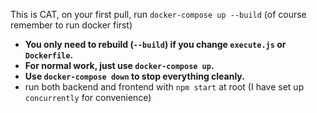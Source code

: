 This is CAT, on your first pull, run `docker-compose up --build` (of course remember to run docker first)

- **You only need to rebuild (`--build`) if you change `execute.js` or `Dockerfile`.**
- **For normal work, just use `docker-compose up`.**
- **Use `docker-compose down` to stop everything cleanly.**
- run both backend and frontend with `npm start` at root (I have set up `concurrently` for convenience)
